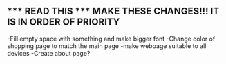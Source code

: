 *** READ THIS ***
MAKE THESE CHANGES!!!
IT IS IN ORDER OF PRIORITY
-
-Fill empty space with something and make bigger font
-Change color of shopping page to match the main page
-make webpage suitable to all devices
-Create about page?